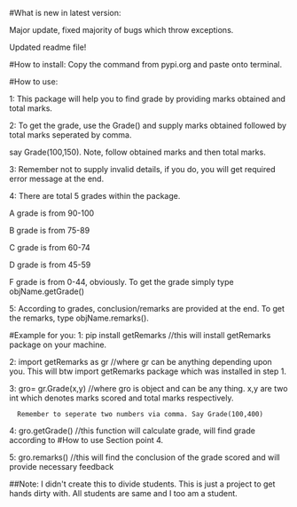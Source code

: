 #What is new in latest version:

Major update, fixed majority of bugs which throw exceptions.

Updated readme file!

#How to install:
Copy the command from pypi.org and paste onto terminal. 

#How to use:

1: This package will help you to find grade by providing marks obtained and total marks.

2: To get the grade, use the Grade() and supply marks obtained followed by total marks seperated by comma.

   say Grade(100,150). Note, follow obtained marks and then total marks.

3: Remember not to supply invalid details, if you do, you will get required error message at the end.

4: There are total 5 grades within the package.

   A grade is from 90-100

   B grade is from 75-89

   C grade is from 60-74

   D grade is from 45-59 

   F grade is from 0-44, obviously. To get the grade simply type objName.getGrade()

5: According to grades, conclusion/remarks are provided at the end. To get the remarks, type objName.remarks().


#Example for you:
   1: pip install getRemarks //this will install getRemarks package on your machine.


   2: import getRemarks as gr  //where gr can be anything depending upon you. This will btw import getRemarks package which was installed in step 1.


   3: gro= gr.Grade(x,y) //where gro is object and can be any thing. x,y are two int which denotes marks scored and total marks respectively. 

      Remember to seperate two numbers via comma. Say Grade(100,400)


   4: gro.getGrade() //this function will calculate grade, will find grade according to  #How to use Section point 4.


   5: gro.remarks() //this will find the conclusion of the grade scored and will provide necessary feedback

 
  	

##Note: I didn't create this to divide students. This is just a project to get hands dirty with. All students are same and I too am a student. 


